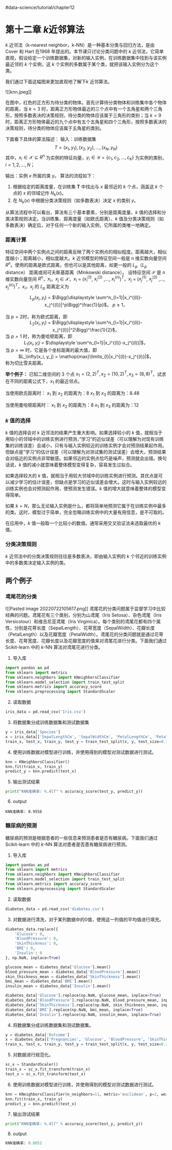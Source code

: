 #data-science/tutorial/chapter12
# 第十二章 $k$近邻算法
$k$ 近邻法（k-nearest neighbor，k-NN）是一种基本分类与回归方法，是由  Cover 和 Hart 在1968 年提出的。本节课只讨论分类问题中的 $k$ 近邻法，它简单直观，假设给定一个训练数据集，对新的输入实例，在训练数据集中找到与该实例最近邻的 $k$ 个实例，这 $k$ 个实例的多数属于某个类，就把该输入实例分为这个类。

我们通过下面这幅图来更加直观地了解下$k$ 近邻算法。

![[knn.jpeg]]

在图中，红色的正方形为待分类的物体。首先计算待分类物体和训练集中各个物体的距离，当 $k=3$ 时，距离正方形物体最近的三个点中有一个五角星和两个三角形，按照多数表决的决策规则，待分类的物体应该属于三角形的类别；当 $k=9$ 时，距离正方形物体最近的九个点中有五个五角星和四个三角形，按照多数表决的决策规则，待分类的物体应该属于五角星的类别。

下面看下具体的算法描述：
输入：训练数据集
$$T = {(x_1,y_1),(x_2,y_2),...,(x_N,y_N)}$$
其中，$x_i \in \mathcal{X} \subseteq R^n$ 为实例的特征向量，$y_i \in \mathcal{Y} = \{c_1,c_2,...,c_K\}$ 为实例的类别，$i = 1,2,...,N$；

输出：实例 $x$ 所属的类 $y$。
算法的流程如下：
1. 根据给定的距离度量，在训练集 $\boldsymbol {T}$ 中找出与 $x$ 最邻近的 $k$ 个点，涵盖这 $k$ 个点的 $x$ 的邻域记作 $N_k(x)$。
2. 在 $N_k(x)$ 中根据分类决策规则（如多数表决）决定 $x$ 的类别 $y$。

从算法流程中可以看出，算法有三个基本要素，分别是距离度量、$k$ 值的选择和分类决策规则决定。当训练集、距离度量（如欧氏距离）、$k$ 值及分类决策规则（如多数表决）确定后，对于任何一个新的输入实例，它所属的类唯一地确定。


### 距离计算
特征空间中两个实例点之间的距离反映了两个实例点的相似程度。距离越大，相似度越小；距离越小，相似度越大。$k$ 近邻模型的特征空间一般是 $n$ 维实数向量空间 $R^n$。使用的距离是欧式距离，但也可以是其他距离，如更一般的 $L_p$（$L_p$ distance） 距离或闵可夫斯基距离（Minkowski distance）。
设特征空间 $\mathcal{X}$ 是 $n$ 维实数向量空间 $R^n$，$x_i$，$x_j$ $\in$ $\mathcal{X}$，$x_i$ = ($x_i^{(1)}$, $x_i^{(2)}$ ,..., $x_i^{(n)}$)$^T$，$x_j$ = ($x_j^{(1)}$, $x_j^{(2)}$ ,..., $x_j^{(n)}$)$^T$，$x_i$，$x_j$ 的 $L_p$ 距离定义为<br> <center>$L_p(x_i, y_i)$ = $\Bigg(\displaystyle \sum^n_{l=1}|x_i^{(l)}-x_j^{(l)}|^p\Bigg)^\frac{1}{p}$， $p \geq 1$，</center><br>当 $p = 2$时，称为欧式距离，即 <br><center>$L_2(x_i, y_i)$ = $\Bigg(\displaystyle \sum^n_{l=1}|x_i^{(l)}-x_j^{(l)}|^2\Bigg)^\frac{1}{2}$，<br></center>当 $p = 1$ 时，称为曼哈顿距离，即 <br><center>$L_1(x_i, y_i)$ = $\displaystyle \sum^n_{l=1}|x_i^{(l)}-x_j^{(l)}|$，<br></center>当 $p = \infty$ 时，它是各个坐标距离的最大值，即 <br><center>$L_\infty(x_i, y_j) = \mathop{max}\limits_{l}|x_i^{(l)}-x_j^{(l)}|$，<br></center>称为切比雪夫距离。

**举个例子：**
已知二维空间的 3 个点 $x_1 = (2,2)^T, x_2=(10,2)^T, x_3=(8,8)^T$，试求在不同的距离公式下，$x_1$ 的最近邻点。

当使用欧氏距离时：
$x_1$ 到 $x_2$ 的距离为：8
$x_1$ 到 $x_3$ 的距离为：8.48

当使用曼哈顿距离时：
$x_1$ 到 $x_2$ 的距离为：8
$x_1$ 到 $x_3$ 的距离为：12

### $k$ 值的选择
$k$ 值的选择会对 $k$ 近邻法的结果产生重大影响。如果选择较小的 $k$ 值，就相当于用较小的邻域中的训练实例进行预测，”学习“的近似误差（可以理解为对现有训练集的训练误差）会减小，只有与输入实例较近的训练实例才会对预测结果起作用。但缺点是”学习“的估计误差（可以理解为对测试集的测试误差）会增大，预测结果会对临近的实例点非常敏感。如果邻近的实例点恰巧是噪声，预测就会出错。换句话说，$k$ 值的减小就意味着整体模型变得复杂，容易发生过拟合。

如果选择较大的 $k$ 值，就相当于用较大邻域中的训练实例进行预测。其优点是可以减少学习的估计误差，但缺点是学习的近似误差会增大。这时与输入实例较远的训练实例也会对预测起作用，使预测发生错误。$k$ 值的增大就意味着整体的模型变得简单。

如果 $k = N$，那么无论输入实例是什么，都将简单地预测它属于在训练实例中最多的类。这时，模型过于简单，完全忽略训练实例中的大量有用信息，是不可取的。

在应用中，$k$ 值一般取一个比较小的数值。通常采用交叉验证法来选取最优的 $k$ 值。

### 分类决策规则
$k$ 近邻法中的分类决策规则往往是多数表决，即由输入实例的 $k$ 个邻近的训练实例中的多数类决定输入实例的类。

## 两个例子
### 鸢尾花的分类
![[Pasted image 20220722105617.png]]
鸢尾花的分类问题属于监督学习中比较经典的问题。鸢尾花有三个类别，分别为山鸢尾（Iris Setosa）、杂色鸢尾（Iris Versicolour）和维吉尼亚鸢尾（Iris Virginica）。每个类别的鸢尾花都有四个属性，分别是花萼长度（SepalLength）、花萼宽度（SepalWidth）、花瓣长度（PetalLength）以及花瓣宽度（PetalWidth）。鸢尾花的分类问题就是通过花萼长度、花萼宽度、花瓣长度以及花瓣宽度的值来对鸢尾花进行分类。下面我们通过 Scikit-learn 中的 $k$-NN 算法对鸢尾花进行分类。
1. 导入库
```python
import pandas as pd
from sklearn import metrics
from sklearn.neighbors import KNeighborsClassifier
from sklearn.model_selection import train_test_split
from sklearn.metrics import accuracy_score
from sklearn.preprocessing import StandardScaler
```
2. 读取数据
```python
iris_data = pd.read_csv('Iris.csv')
```
3. 将数据集分成训练数据集和测试数据集
```python
y = iris_data['Species']
x = iris_data[['SepalLengthCm', 'SepalWidthCm', 'PetalLengthCm', 'PetalWidthCm']]
train_x, test_x, train_y, test_y = train_test_split(x, y, test_size=0.3, random_state=33)
```
4. 使用训练数据对模型进行训练，并使用得到的模型对测试数据进行测试。
```python
knn = KNeighborsClassifier()
knn.fit(train_x, train_y)
predict_y = knn.predict(test_x)
```
5. 输出测试结果
```python
print("KNN准确率: %.4lf" % accuracy_score(test_y, predict_y))
```
6. output
```pyhton
KNN准确率: 0.9556
```

### 糖尿病的预测
糖尿病的预测是根据患者的一些信息来预测患者是否有糖尿病。下面我们通过 Scikit-learn 中的 $k$-NN 算法对患者是否患有糖尿病进行预测。
1. 导入库
```python
import pandas as pd
from sklearn import metrics
from sklearn.neighbors import KNeighborsClassifier
from sklearn.model_selection import train_test_split
from sklearn.metrics import accuracy_score
from sklearn.preprocessing import StandardScaler
```
2. 读取数据
```python
diabetes_data = pd.read_csv('diabetes.csv')
```
3. 对数据进行清洗，对于某列数据中的0值，使用这一列值的平均值进行填充。
```python
diabetes_data.replace({
    'Glucose': 0,
    'BloodPressure': 0,
    'SkinThickness': 0,
    'BMI': 0,
    'Insulin': 0
}, np.NaN, inplace=True)

glucose_mean = diabetes_data['Glucose'].mean()
blood_pressure_mean = diabetes_data['BloodPressure'].mean()
skin_thickness_mean = diabetes_data['SkinThickness'].mean()
bmi_mean = diabetes_data['BMI'].mean()
insulin_mean = diabetes_data['Insulin'].mean()

diabetes_data['Glucose'].replace(np.NaN, glucose_mean, inplace=True)
diabetes_data['BloodPressure'].replace(np.NaN, blood_pressure_mean, inplace=True)
diabetes_data['SkinThickness'].replace(np.NaN, skin_thickness_mean, inplace=True)
diabetes_data['BMI'].replace(np.NaN, bmi_mean, inplace=True)
diabetes_data['Insulin'].replace(np.NaN, insulin_mean, inplace=True)
```
4. 将数据集分成训练数据集和测试数据集。
```python
y = diabetes_data['Outcome']
x = diabetes_data[['Pregnancies', 'Glucose', 'BloodPressure', 'SkinThickness', 'Insulin', 'BMI', 'DiabetesPedigreeFunction', 'Age']]
train_x, test_x, train_y, test_y = train_test_split(x, y, test_size=0.2, random_state=0)
```
5. 对数据进行规范化。
```python
sc_x = StandardScaler()
train_x = sc_x.fit_transform(train_x)
test_x = sc_x.fit_transform(test_x)
```
6. 使用训练数据对模型进行训练，并使用得到的模型对测试数据进行测试。
```python
knn = KNeighborsClassifier(n_neighbors=11, metric='euclidean', p=2, weights='uniform', algorithm='auto', leaf_size=30)
knn.fit(train_x, train_y)
predict_y = knn.predict(test_x)
```
7. 输出测试结果
```python
print("KNN准确率: %.4lf" % accuracy_score(test_y, predict_y))
```
8. output
```python
KNN准确率: 0.8052
```
